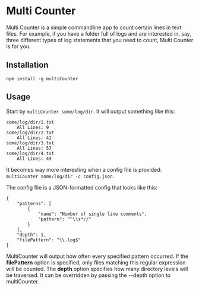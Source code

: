 # Multi Counter
Multi Counter is a simple commandline app to count certain lines in text files. For example, if you have a folder full of logs and are interested in, say, three different types of log statements that you need to count, Multi Counter is for you. 

## Installation 
    npm install -g multiCounter

## Usage
Start by `multiCounter some/log/dir`. It will output something like this: 
```
some/log/dir/1.txt
    All Lines: 9
some/log/dir/2.txt
    All Lines: 41
some/log/dir/3.txt
    All Lines: 57
some/log/dir/4.txt
    All Lines: 49
```

It becomes way more interesting when a config file is provided: `multiCounter some/log/dir -c config.json`. 

The config file is a JSON-formatted config that looks like this: 
```
{
    "patterns": [
        {
            "name": "Number of single line comments",
            "pattern": "^\\s*//"
        }
    ], 
    "depth": 1,
    "filePattern": "\\.log$"
}
```

MultiCounter will output how often every specified pattern occurred. If the **filePattern** option is specified, only files matching this regular expression will be counted. The __depth__ option specifies how many directory levels will be traversed. It can be overridden by passing the --depth option to multiCounter. 